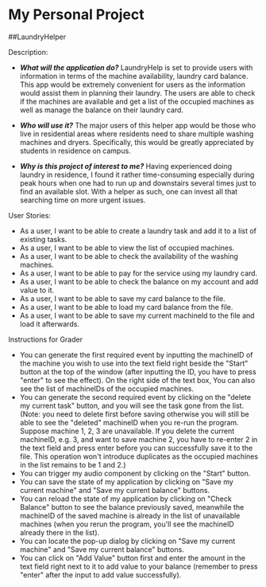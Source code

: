 # My Personal Project

##LaundryHelper

Description:

- **_What will the application do?_** 
LaundryHelp is set to provide users with information in terms of the machine availability, laundry card balance. 
This app would be extremely convenient for users as the information would assist them in planning their laundry. 
The users are able to check if the machines are available and get a list of the occupied machines as well as manage the 
balance on their laundry card. 
   
- **_Who will use it?_** 
The major users of this helper app would be those who live in residential areas 
where residents need to share multiple washing machines and dryers. Specifically, this would be greatly appreciated 
by students in residence on campus.

- **_Why is this project of interest to me?_** 
Having experienced doing laundry in residence, I found it rather time-consuming especially during peak hours when one 
had to run up and downstairs several times just to find an available slot. With a helper as such, one can invest all 
that searching time on more urgent issues.

User Stories:
- As a user, I want to be able to create a laundry task and add it to a list of existing tasks.
- As a user, I want to be able to view the list of occupied machines.
- As a user, I want to be able to check the availability of the washing machines.
- As a user, I want to be able to pay for the service using my laundry card.
- As a user, I want to be able to check the balance on my account and add value to it.
- As a user, I want to be able to save my card balance to the file.
- As a user, I want to be able to load my card balance from the file.
- As a user, I want to be able to save my current machineId to the file and load it afterwards.

Instructions for Grader
- You can generate the first required event by inputting the machineID of the machine you wish to use into the text 
field right beside the "Start" button at the top of the window (after inputting the ID, you have to press "enter" to see 
the effect). On the right side of the text box, You can also see the list of machineIDs of the occupied machines.
- You can generate the second required event by clicking on the "delete my current task" button, and you will see the 
task gone from the list. (Note: you need to delete first before saving otherwise you will still be able to see the 
"deleted" machineID when you re-run the program. Suppose machine 1, 2, 3 are unavailable. If you delete the current 
machineID, e.g. 3, and want to save machine 2, you have to re-enter 2 in the text field and press enter before you can 
successfully save it to the file. This operation won't introduce duplicates as the occupied machines in the list 
remains to be 1 and 2.)
- You can trigger my audio component by clicking on the "Start" button.
- You can save the state of my application by clicking on "Save my current machine" and "Save my current balance" 
buttons.
- You can reload the state of my application by clicking on "Check Balance" button to see the balance previously saved, 
meanwhile the machineID of the saved machine is already in the list of unavailable machines (when you rerun the program,
you'll see the machineID already there in the list).
- You can locate the pop-up dialog by clicking on "Save my current machine" and "Save my current balance" buttons.
- You can click on "Add Value" button first and enter the amount in the text field right next to it to add value to 
your balance (remember to press "enter" after the input to add value successfully).

